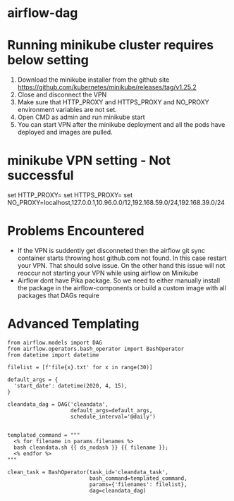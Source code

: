 # airflow-dag

# Running minikube cluster requires below setting 

1) Download the minikube installer from the github site https://github.com/kubernetes/minikube/releases/tag/v1.25.2
2) Close and disconnect the VPN 
3) Make sure that HTTP_PROXY and HTTPS_PROXY and NO_PROXY environment variables are not set.
4) Open CMD as admin and run minikube start 
5) You can start VPN after the minikube deployment and all the pods have deployed and images are pulled. 

# minikube VPN setting - Not successful 
set HTTP_PROXY=<proxy URL>
set HTTPS_PROXY=<proxy URL>
set NO_PROXY=localhost,127.0.0.1,10.96.0.0/12,192.168.59.0/24,192.168.39.0/24


# Problems Encountered
- If the VPN is suddently get disconneted then the airflow git sync container starts throwing host github.com not found. In this case restart your VPN. That should solve issue. On the other hand this issue will not reoccur not starting your VPN while using airflow on Minikube  
- Airflow dont have Pika package. So we need to either manually install the package in the airflow-components or build a custom image with all packages that DAGs require
# Advanced Templating

```
from airflow.models import DAG
from airflow.operators.bash_operator import BashOperator
from datetime import datetime

filelist = [f'file{x}.txt' for x in range(30)]

default_args = {
  'start_date': datetime(2020, 4, 15),
}

cleandata_dag = DAG('cleandata',
                    default_args=default_args,
                    schedule_interval='@daily')


templated_command = """
  <% for filename in params.filenames %>
  bash cleandata.sh {{ ds_nodash }} {{ filename }};
  <% endfor %>
"""

clean_task = BashOperator(task_id='cleandata_task',
                          bash_command=templated_command,
                          params={'filenames': filelist},
                          dag=cleandata_dag)
```

